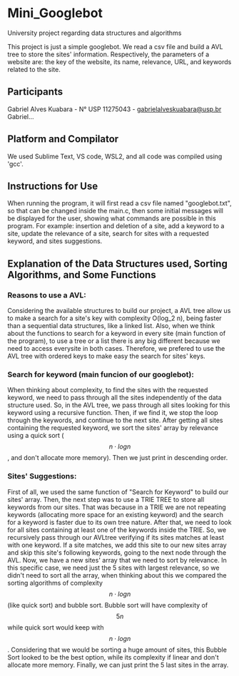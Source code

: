 # Mini_Googlebot
University project regarding data structures and algorithms

This project is just a simple googlebot. We read a csv file and build a AVL tree to store the sites' information. Respectively, the parameters of a website are: the key of the website, its name, relevance, URL, and keywords related to the site.

## Participants
Gabriel Alves Kuabara - N° USP 11275043 - gabrielalveskuabara@usp.br
Gabriel...

## Platform and Compilator
We used Sublime Text, VS code, WSL2, and all code was compiled using 'gcc'.

## Instructions for Use
When running the program, it will first read a csv file named "googlebot.txt", so that can be changed inside the main.c, then some initial messages will be displayed for the user, showing what commands are possible in this program. For example: insertion and deletion of a site, add a keyword to a site, update the relevance of a site, search for sites with a requested keyword, and sites suggestions.

## Explanation of the Data Structures used, Sorting Algorithms, and Some Functions

### Reasons to use a AVL:
Considering the available structures to build our project, a AVL tree allow us to make a search for a site's key with complexity O(log_2 n), being faster than a sequential data structures, like a linked list. Also, when we think about the functions to search for a keyword in every site (main function of the program), to use a tree or a list there is any big different because we need to access everysite in both cases. Therefore, we prefered to use the AVL tree with ordered keys to make easy the search for sites' keys.

### Search for keyword (main funcion of our googlebot):
When thinking about complexity, to find the sites with the requested keyword, we need to pass through all the sites independently of the data structure used. So, in the AVL tree, we pass through all sites looking for this keyword using a recursive function. Then, if we find it, we stop the loop through the keywords, and continue to the next site. After getting all sites containing the requested keyword, we sort the sites' array by relevance using a quick sort ($$n \cdot log n$$, and don't allocate more memory). Then we just print in descending order.

### Sites' Suggestions:
First of all, we used the same function of "Search for Keyword" to build our sites' array. Then, the next step was to use a TRIE TREE to store all keywords from our sites. That was because in a TRIE we are not repeating keywords (allocating more space for an existing keyword) and the search for a keyword is faster due to its own tree nature. After that, we need to look for all sites containing at least one of the keywords inside the TRIE. So, we recursively pass through our AVLtree verifying if its sites matches at least with one keyword. If a site matches, we add this site to our new sites array and skip this site's following keywords, going to the next node through the AVL. Now, we have a new sites' array that we need to sort by relevance. In this specific case, we need just the 5 sites with largest relevance, so we didn't need to sort all the array, when thinking about this we compared the sorting algorithms of complexity $$n \cdot log n$$ (like quick sort) and bubble sort. Bubble sort will have complexity of $$5n$$ while quick sort would keep with $$n \cdot log n$$. Considering that we would be sorting a huge amount of sites, this Bubble Sort looked to be the best option, while its complexity if linear and don't allocate more memory. Finally, we can just print the 5 last sites in the array.